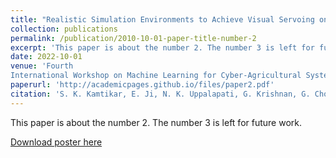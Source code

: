 ```yaml
---
title: "Realistic Simulation Environments to Achieve Visual Servoing on Soft Continuum Arms in Constrained Environments"
collection: publications
permalink: /publication/2010-10-01-paper-title-number-2
excerpt: 'This paper is about the number 2. The number 3 is left for future work.'
date: 2022-10-01
venue: 'Fourth
International Workshop on Machine Learning for Cyber-Agricultural Systems (MLCAS)'
paperurl: 'http://academicpages.github.io/files/paper2.pdf'
citation: 'S. K. Kamtikar, E. Ji, N. K. Uppalapati, G. Krishnan, G. Chowdhary. ”Realistic Simulation Environments to Achieve Visual Servoing on Soft Continuum Arms in Constrained Environments”'
---
```

This paper is about the number 2. The number 3 is left for future work.

[Download poster here](http://academicpages.github.io/files/paper2.pdf)